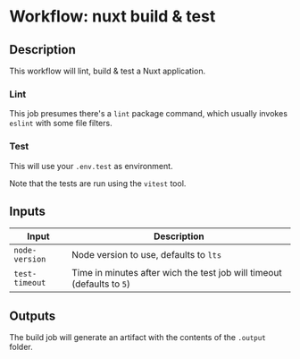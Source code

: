 # Workflow: nuxt build & test

## Description

This workflow will lint, build & test a Nuxt application.

### Lint

This job presumes there's a `lint` package command, which usually invokes `eslint` with some file filters.

### Test

This will use your `.env.test` as environment.

Note that the tests are run using the `vitest` tool.

## Inputs

| Input | Description |
| ----- | ----------- |
| `node-version` | Node version to use, defaults to `lts` |
| `test-timeout` | Time in minutes after wich the test job will timeout (defaults to `5`) |

## Outputs

The build job will generate an artifact with the contents of the `.output` folder.
